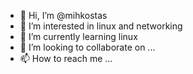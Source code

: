 - 👋 Hi, I’m @mihkostas
- 👀 I’m interested in linux and networking
- 🌱 I’m currently learning linux
- 💞️ I’m looking to collaborate on ...
- 📫 How to reach me ...

<!---
mihkostas/mihkostas is a ✨ special ✨ repository because its `README.md` (this file) appears on your GitHub profile.
You can click the Preview link to take a look at your changes.
--->
